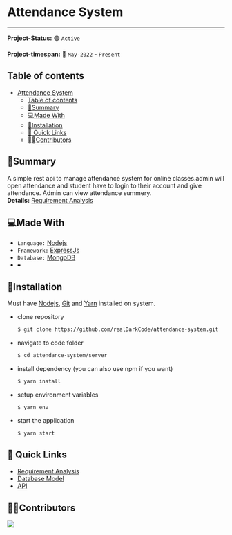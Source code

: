 # Attendance System

---

**Project-Status:** 🟢 `Active`

**Project-timespan:** 📅 `May-2022` - `Present`

## Table of contents

- [Attendance System](#attendance-system)
  - [Table of contents](#table-of-contents)
  - [📄Summary](#summary)
  - [💻Made With](#made-with)
  - [🚀Installation](#installation)
  - [🔗 Quick Links](#-quick-links)
  - [👨‍💻Contributors](#contributors)

## 📄Summary

A simple rest api to manage attendance system for online classes.admin will open attendance and student have to login to their account and give attendance. Admin can view attendance summery.  
**Details:** [Requirement Analysis](docs/Requirement-Analysis.md)

## 💻Made With

- `Language:` [Nodejs](https://nodejs.org/en/docs/)
- `Framework:` [ExpressJs](https://expressjs.com/)
- `Database:` [MongoDB](https://www.mongodb.com/)
- `❤️`

## 🚀Installation

Must have [Nodejs](https://nodejs.org/en/download/), [Git](https://git-scm.com/downloads) and [Yarn](https://yarnpkg.com/getting-started/install) installed on system.

- clone repository

  ```bash
  $ git clone https://github.com/realDarkCode/attendance-system.git
  ```

- navigate to code folder
  ```bash
  $ cd attendance-system/server
  ```
- install dependency (you can also use npm if you want)
  ```bash
  $ yarn install
  ```
- setup environment variables
  ```bash
  $ yarn env
  ```
- start the application
  ```bash
  $ yarn start
  ```

## 🔗 Quick Links

- [Requirement Analysis](docs/Requirement-Analysis.md)
- [Database Model](docs/Database-Model.md)
- [API](docs/Api.md)

## 👨‍💻Contributors

<a href="https://github.com/realDarkCode/attendance-system">
<img src="https://contrib.rocks/image?repo=realdarkcode/attendance-system" />
</a>
